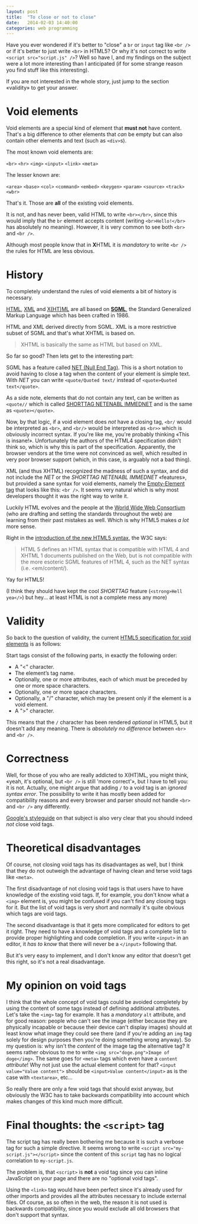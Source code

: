```yaml
---
layout: post
title:  "To close or not to close"
date:   2014-02-03 14:40:00
categories: web programming
---
```



Have you ever wondered if it's better to "close" a `br` or `input` tag like
`<br />` or if it's better to just write `<br>` in HTML5? Or why it's not correct
to write `<script src="script.js" />`? Well so have I, and
my findings on the subject were a lot more interesting than I anticipated
(if for some strange reason you find stuff like this interesting).

If you are not interested in the whole story, just jump to the section «validity»
to get your answer.


# Void elements


Void elements are a special kind of element that **must not** have content.
That's a big difference to other elements that *can* be empty but can also contain
other elements and text (such as `<div>`s).



The most known void elements are:

`<br>` `<hr>` `<img>` `<input>` `<link>` `<meta>`

The lesser known are:

`<area>` `<base>` `<col>` `<command>` `<embed>` `<keygen>` `<param>` `<source>` `<track>` `<wbr>`

That's it. Those are **all** of the existing void elements.


It is not, and has never been, valid HTML to write `<br></br>`, since this would
imply that the `br` element accepts content (writing `<br>Hello!</br>` has 
absolutely no meaning). However, it is very common to see both `<br>` and `<br />`.

Although most people know that in **X**HTML it is *mandatory* to write `<br />` the
rules for HTML are less obvious.


# History

To completely understand the rules of void elements a bit of history is necessary.

[HTML][], [XML][] and [X(HT)ML][XHTML] are all based on [**SGML**](http://en.wikipedia.org/wiki/Standard_Generalized_Markup_Language),
the Standard Generalized Markup Language which has been crafted in 1986.

HTML and XML derived directly from SGML. XML is a more restrictive subset of SGML
and that's what XHTML is based on.

> XHTML is basically the same as HTML but based on XML.

So far so good? Then lets get to the interesting part:

SGML has a feature called [NET (Null End Tag)](http://en.wikipedia.org/wiki/Standard_Generalized_Markup_Language#NET).
This is a short notation to avoid having to close a tag when the content
of your element is simple text. With *NET* you can write `<quote/Quoted text/`
instead of `<quote>Quoted text</quote>`.

As a side note, elements that do not contain any text, can be written as `<quote//`
which is called [SHORTTAG NETENABL IMMEDNET](http://en.wikipedia.org/wiki/Standard_Generalized_Markup_Language#Other_features)
and is the same as `<quote></quote>`.

Now, by that logic, if a void element does *not* have a closing tag, `<br/` would
be interpreted as `<br>`, and `<br/>` would be interpreted as `<br>>` which is
obviously incorrect syntax. If you're like me, you're probably thinking «This
is insane!». Unfortunately the authors of the HTML4 specification didn't think
so, which is why this is part of the specification. Apparently, the browser
vendors at the time were not convinced as well, which resulted in very poor
browser support (which, in this case, is arguably not a bad thing).

XML (and thus XHTML) recognized the madness of such a syntax, and did not include
the *NET* or the *SHORTTAG NETENABL IMMEDNET* «features», but provided a sane
syntax for void elements, namely the [Empty-Element tag](http://www.w3.org/TR/xml/#sec-starttags)
that looks like this: `<br />`. It seems very natural which is why
most developers thought it was the right way to write it.


Luckily HTML evolves and the people at the [World Wide Web Consortium](http://www.w3.org)
(who are drafting and setting the standards throughout the web) are learning
from their past mistakes as well. Which is why HTML5 makes *a lot* more sense.

Right in the [introduction of the new HTML5 syntax](http://www.w3.org/TR/2009/WD-html5-diff-20090423/#syntax),
the W3C says:

> HTML 5 defines an HTML syntax that is compatible with HTML 4 and XHTML 1
> documents published on the Web, but is not compatible with the more esoteric
> SGML features of HTML 4, such as the NET syntax (i.e. <em/content/).


Yay for HTML5! 

(I think they should have kept the cool *SHORTTAG* feature (`<strong>Hell yea</>`)
but hey... at least HTML is not a complete mess any more)



# Validity

So back to the question of validity, the current [HTML5 specification for void elements](http://www.w3.org/TR/html-markup/syntax.html#void-element)
is as follows:

Start tags consist of the following parts, in exactly the following order:  

- A "<" character.  
- The element’s tag name.  
- Optionally, one or more attributes, each of which must be preceded by one or more space characters.  
- Optionally, one or more space characters.  
- Optionally, a "/" character, which may be present only if the element is a void element.  
- A ">" character.  

This means that the `/` character has been rendered *optional* in HTML5, but
it doesn't add any meaning. There is *absolutely no difference* between `<br>`
and `<br />`.


# Correct<wbr>ness

Well, for those of you who are really addicted to X(HT)ML, you might think, «yeah,
it's optional, but `<br />` is still 'more correct'», but I have to tell you:
it is not. Actually, one might argue that adding `/` to a void tag is an *ignored
syntax error*. The possibility to write it has mostly been added for compatibility
reasons and every browser and parser should not handle `<br>` and `<br />` any
differently.

[Google's styleguide](http://google-styleguide.googlecode.com/svn/trunk/htmlcssguide.xml?showone=Document_Type#Document_Type)
on that subject is also very clear that you should indeed *not* close void tags.


# Theo<wbr>retical disad<wbr>vantages

Of course, not closing void tags has its disadvantages as well, but I think
that they do not outweigh the advantage of having clean and terse void tags like `<meta>`.

The first disadvantage of not closing void tags is that users have to have knowledge
of the existing void tags. If, for example, you don't know what a `<img>` element
is, you might be confused if you can't find any closing tags for it. But the list
of void tags is very short and normally it's quite obvious which tags are void tags.

The second disadvantage is that it gets more complicated for editors to get it
right. They need to have a knowledge of void tags and a complete list to provide
proper highlighting and code completion. If you write `<input>` in an editor,
it *has to know* that there will never be a `</input>` following that.

But it's very easy to implement, and I don't know any editor that doesn't get
this right, so it's not a real disadvantage.


# My opinion on void tags

I think that the whole concept of void tags could be avoided completely by using
the content of some tags instead of defining additional attributes. Let's take
the `<img>` tag for example. It has a *mandatory* `alt` attribute, and for good
reason: people who can't see the image (either because they are physically
incapable or because their device can't display images) should at least know
what image they could see there (and if you're adding an `img` tag solely for
design purposes then you're doing something wrong anyway). So my question is:
why isn't the *content* of the image tag the alternative tag? It seems rather
obvious to me to write `<img src="doge.png">Image of doge</img>`. The same goes
for `<meta>` tags which even have a `content` *attribute*! Why not just use the
actual element content for that? `<input value="Value content">` should be
`<input>Value content</input>` as is the case with `<textarea>`, etc...


So really there are only a few void tags that should exist anyway, but obviously
the W3C has to take backwards compatibility into account which makes changes of
this kind much more difficult.


# Final thoughts: the `<script>` tag

The script tag has really been bothering me because it is such a verbose tag for
such a simple directive. It seems wrong to write `<script src="my-script.js"></script>`
since the content of this `script` tag has no logical correlation to `my-script.js`.

The problem is, that `<script>` is **not** a void tag since you can inline JavaScript
on your page and there are no "optional void tags".

Using the `<link>` tag would have been perfect since it's already used for other
imports and provides all the attributes necessary to include external
files. Of course, as so often in the web, the reason it is not used is backwards
compatibility, since you would exclude all old browsers that don't support that
syntax.





[XML]: http://en.wikipedia.org/wiki/XML
[HTML]: http://en.wikipedia.org/wiki/HTML
[XHTML]: http://en.wikipedia.org/wiki/XHTML
